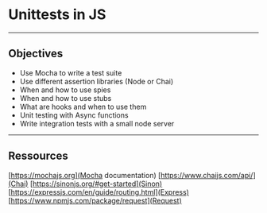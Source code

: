 # Unittests in JS

---

## Objectives

- Use Mocha to write a test suite
- Use different assertion libraries (Node or Chai)
- When and how to use spies
- When and how to use stubs
- What are hooks and when to use them
- Unit testing with Async functions
- Write integration tests with a small node server

---

## Ressources

[https://mochajs.org](Mocha documentation)
[https://www.chaijs.com/api/](Chai)
[https://sinonjs.org/#get-started](Sinon)
[https://expressjs.com/en/guide/routing.html](Express)
[https://www.npmjs.com/package/request](Request)